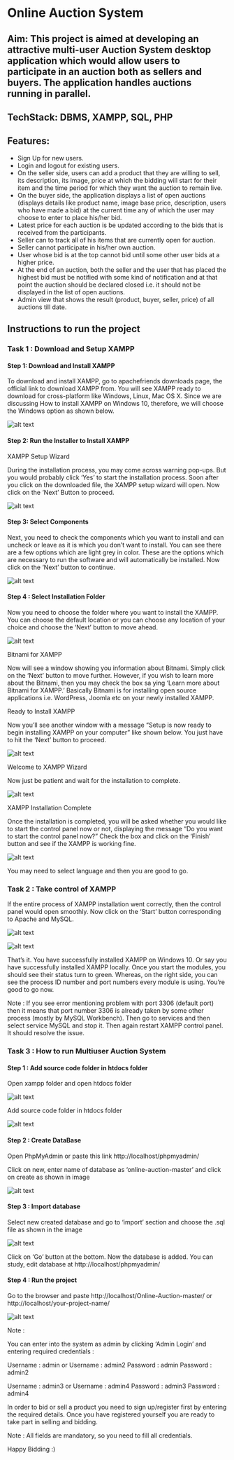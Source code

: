 # Online Auction System

## Aim: This project is aimed at developing an attractive multi-user Auction System desktop application which would allow users to participate in an auction both as sellers and buyers. The application handles auctions running in parallel. 

## TechStack: DBMS, XAMPP, SQL, PHP

## Features: 
* Sign Up for new users.
* Login and logout for existing users.
* On the seller side, users can add a product that they are willing to sell, its description, its image, price at which the bidding will start for their item and the time period for which they want the auction to remain live.
* On the buyer side, the application displays a list of open auctions (displays details like product name, image base price, description, users who have made a bid) at the current time any of which the user may choose to enter to place his/her bid.
* Latest price for each auction is be updated according to the bids that is received from the participants.
* Seller can to track all of his items that are currently open for auction.
* Seller cannot participate in his/her own auction.
* User whose bid is at the top cannot bid until some other user bids at a higher price.
* At the end of an auction, both the seller and the user that has placed the highest bid must be notified with some kind of notification and at that point the auction should be declared closed i.e. it should not be displayed in the list of open auctions.
* Admin view that shows the result (product, buyer, seller, price) of all auctions till date.

## Instructions to run the project


### Task 1 : Download and Setup XAMPP

#### Step 1: Download and Install XAMPP

To download and install XAMPP, go to apachefriends downloads page, the official link to download XAMPP from. You will see XAMPP ready to download for cross-platform like Windows, Linux, Mac OS X. Since we are discussing How to install XAMPP on Windows 10, therefore, we will choose the Windows option as shown below.

 
![alt text](https://github.com/deepak039/Online_Auction_System/blob/main/Instruction%20Manual/s1.jpg?raw=true)

#### Step 2: Run the Installer to Install XAMPP

XAMPP Setup Wizard

During the installation process, you may come across warning pop-ups. But you would probably click ‘Yes’ to start the installation process. Soon after you click on the downloaded file, the XAMPP setup wizard will open. Now click on the ‘Next’ Button to proceed.
 

![alt text](https://github.com/deepak039/Online_Auction_System/blob/main/Instruction%20Manual/s2.jpg?raw=true)

#### Step 3: Select Components

Next, you need to check the components which you want to install and can uncheck or leave as it is which you don’t want to install. You can see there are a few options which are light grey in color. These are the options which are necessary to run the software and will automatically be installed. Now click on the ‘Next’ button to continue.

 

![alt text](https://github.com/deepak039/Online_Auction_System/blob/main/Instruction%20Manual/s3.jpg?raw=true)

#### Step 4 : Select Installation Folder

Now you need to choose the folder where you want to install the XAMPP. You can choose the default location or you can choose any location of your choice and choose the ‘Next’ button to move ahead.

![alt text](https://github.com/deepak039/Online_Auction_System/blob/main/Instruction%20Manual/s4.jpg?raw=true)

Bitnami for XAMPP

Now will see a window showing you information about Bitnami. Simply click on the ‘Next’ button to move further. However, if you wish to learn more about the Bitnami, then you may check the box sa
ying ‘Learn more about Bitnami for XAMPP.’
Basically Bitnami is for installing open source applications i.e. WordPress, Joomla etc on your newly installed XAMPP.


Ready to Install XAMPP

Now you’ll see another window with a message “Setup is now ready to begin installing XAMPP on your computer” like shown below. You just have to hit the ‘Next’ button to proceed.


![alt text](https://github.com/deepak039/Online_Auction_System/blob/main/Instruction%20Manual/s5.jpg?raw=true)

Welcome to XAMPP Wizard

Now just be patient and wait for the installation to complete.

 
![alt text](https://github.com/deepak039/Online_Auction_System/blob/main/Instruction%20Manual/s6.jpg?raw=true)

XAMPP Installation Complete

Once the installation is completed, you will be asked whether you would like to start the control panel now or not, displaying the message “Do you want to start the control panel now?” Check the box and click on the ‘Finish’ button and see if the XAMPP is working fine.

 
![alt text](hhttps://github.com/deepak039/Online_Auction_System/blob/main/Instruction%20Manual/s7.jpg?raw=true)

You may need to select language and then you are good to go.


















### Task 2 : Take control of XAMPP 

If the entire process of XAMPP installation went correctly, then the control panel would open smoothly. Now click on the ‘Start’ button corresponding to Apache and MySQL.

 



![alt text](https://github.com/anirudhgupta03/Multiuser-Auction-System/blob/main/Instruction%20Manual/s8.jpg?raw=true)

![alt text](https://github.com/anirudhgupta03/Multiuser-Auction-System/blob/main/Instruction%20Manual/s9.jpg?raw=true)
 

That’s it. You have successfully installed XAMPP on Windows 10. Or say you have successfully installed XAMPP locally. Once you start the modules, you should see their status turn to green. Whereas, on the right side, you can see the process ID number and port numbers every module is using. You’re good to go now.

Note :
If you see error mentioning problem with port 3306 (default port) then it means that port number 3306 is already taken by some other process (mostly by MySQL Workbench). Then go to services and then select service MySQL and stop it.
Then again restart XAMPP control panel. It should resolve the issue.




### Task 3 : How to run Multiuser Auction System

#### Step 1 : Add source code folder in htdocs folder

Open xampp folder and open htdocs folder

 



![alt text](https://github.com/anirudhgupta03/Multiuser-Auction-System/blob/main/Instruction%20Manual/s10.jpg?raw=true)







Add source code folder in htdocs folder

![alt text](https://github.com/anirudhgupta03/Multiuser-Auction-System/blob/main/Instruction%20Manual/s11.jpg?raw=true)

 


#### Step 2 : Create DataBase

Open PhpMyAdmin or paste this link http://localhost/phpmyadmin/

Click on new, enter name of database as ‘online-auction-master’ and click on create as shown in image

 


![alt text](https://github.com/anirudhgupta03/Multiuser-Auction-System/blob/main/Instruction%20Manual/s12.png?raw=true)


#### Step 3 : Import database

Select new created database and go to ‘import’ section and choose the .sql file as shown in the image

 
![alt text](https://github.com/anirudhgupta03/Multiuser-Auction-System/blob/main/Instruction%20Manual/s13.png?raw=true)

Click on ‘Go’ button at the bottom.
Now the database is added.
You can study, edit database at http://localhost/phpmyadmin/

#### Step 4 : Run the project

Go to the browser and paste http://localhost/Online-Auction-master/
or http://localhost/your-project-name/

 
![alt text](https://github.com/anirudhgupta03/Multiuser-Auction-System/blob/main/Instruction%20Manual/s14.png?raw=true)

Note : 

You can enter into the system as admin by clicking ‘Admin Login’ and entering required credentials :

Username : admin   or   Username : admin2
Password : admin           Password : admin2

Username : admin3   or   Username : admin4
Password : admin3          Password : admin4
 
In order to bid or sell a product you need to sign up/register first by entering the required details.
Once you have registered yourself you are ready to take part in selling and bidding.

Note :  All fields are mandatory, so you need to fill all credentials.








Happy Bidding :)

